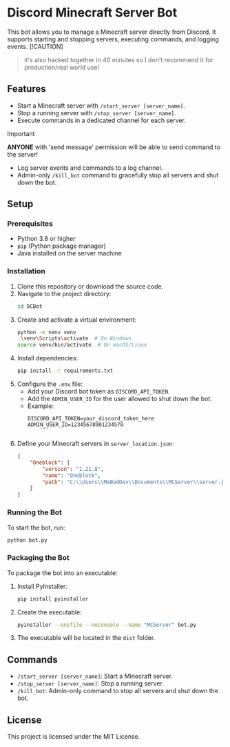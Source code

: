 # Discord Minecraft Server Bot

This bot allows you to manage a Minecraft server directly from Discord. It supports starting and stopping servers, executing commands, and logging events.
[!CAUTION]
> it's also hacked together in 40 minutes so I don't recommend it for production/real world use!

## Features
- Start a Minecraft server with `/start_server [server_name]`.
- Stop a running server with `/stop_server [server_name]`.
- Execute commands in a dedicated channel for each server.
> [!IMPORTANT]
> **ANYONE** with 'send message' permission will be able to send command to the server!
- Log server events and commands to a log channel.
- Admin-only `/kill_bot` command to gracefully stop all servers and shut down the bot.

## Setup

### Prerequisites
- Python 3.8 or higher
- `pip` (Python package manager)
- Java installed on the server machine

### Installation
1. Clone this repository or download the source code.
2. Navigate to the project directory:
   ```bash
   cd DCBot
   ```
3. Create and activate a virtual environment:
   ```bash
   python -m venv venv
   .\venv\Scripts\activate  # On Windows
   source venv/bin/activate  # On macOS/Linux
   ```
4. Install dependencies:
   ```bash
   pip install -r requirements.txt
   ```
5. Configure the `.env` file:
   - Add your Discord bot token as `DISCORD_API_TOKEN`.
   - Add the `ADMIN_USER_ID` for the user allowed to shut down the bot.
   - Example:
     ```env
     DISCORD_API_TOKEN=your_discord_token_here
     ADMIN_USER_ID=12345678901234578
         ```
6. Define your Minecraft servers in `server_location.json`:
   ```json
   {
       "Oneblock": {
           "version": "1.21.8",
           "name": "Oneblock",
           "path": "C:\\Users\\MeBadDev\\Documents\\MCServer\\server.jar"
       }
   }
   ```

### Running the Bot
To start the bot, run:
```bash
python bot.py
```

### Packaging the Bot
To package the bot into an executable:
1. Install PyInstaller:
   ```bash
   pip install pyinstaller
   ```
2. Create the executable:
   ```bash
   pyinstaller --onefile --noconsole --name "MCServer" bot.py
   ```
3. The executable will be located in the `dist` folder.

## Commands
- `/start_server [server_name]`: Start a Minecraft server.
- `/stop_server [server_name]`: Stop a running server.
- `/kill_bot`: Admin-only command to stop all servers and shut down the bot.

## License
This project is licensed under the MIT License.
